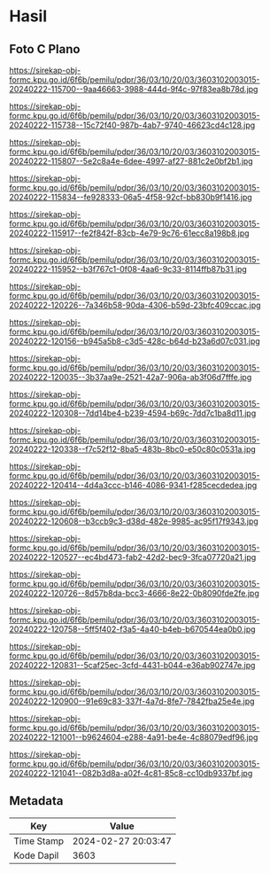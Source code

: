 # Hasil

## Foto C Plano

https://sirekap-obj-formc.kpu.go.id/6f6b/pemilu/pdpr/36/03/10/20/03/3603102003015-20240222-115700--9aa46663-3988-444d-9f4c-97f83ea8b78d.jpg

https://sirekap-obj-formc.kpu.go.id/6f6b/pemilu/pdpr/36/03/10/20/03/3603102003015-20240222-115738--15c72f40-987b-4ab7-9740-46623cd4c128.jpg

https://sirekap-obj-formc.kpu.go.id/6f6b/pemilu/pdpr/36/03/10/20/03/3603102003015-20240222-115807--5e2c8a4e-6dee-4997-af27-881c2e0bf2b1.jpg

https://sirekap-obj-formc.kpu.go.id/6f6b/pemilu/pdpr/36/03/10/20/03/3603102003015-20240222-115834--fe928333-06a5-4f58-92cf-bb830b9f1416.jpg

https://sirekap-obj-formc.kpu.go.id/6f6b/pemilu/pdpr/36/03/10/20/03/3603102003015-20240222-115917--fe2f842f-83cb-4e79-9c76-61ecc8a198b8.jpg

https://sirekap-obj-formc.kpu.go.id/6f6b/pemilu/pdpr/36/03/10/20/03/3603102003015-20240222-115952--b3f767c1-0f08-4aa6-9c33-8114ffb87b31.jpg

https://sirekap-obj-formc.kpu.go.id/6f6b/pemilu/pdpr/36/03/10/20/03/3603102003015-20240222-120226--7a346b58-90da-4306-b59d-23bfc409ccac.jpg

https://sirekap-obj-formc.kpu.go.id/6f6b/pemilu/pdpr/36/03/10/20/03/3603102003015-20240222-120156--b945a5b8-c3d5-428c-b64d-b23a6d07c031.jpg

https://sirekap-obj-formc.kpu.go.id/6f6b/pemilu/pdpr/36/03/10/20/03/3603102003015-20240222-120035--3b37aa9e-2521-42a7-906a-ab3f06d7fffe.jpg

https://sirekap-obj-formc.kpu.go.id/6f6b/pemilu/pdpr/36/03/10/20/03/3603102003015-20240222-120308--7dd14be4-b239-4594-b69c-7dd7c1ba8d11.jpg

https://sirekap-obj-formc.kpu.go.id/6f6b/pemilu/pdpr/36/03/10/20/03/3603102003015-20240222-120338--f7c52f12-8ba5-483b-8bc0-e50c80c0531a.jpg

https://sirekap-obj-formc.kpu.go.id/6f6b/pemilu/pdpr/36/03/10/20/03/3603102003015-20240222-120414--4d4a3ccc-b146-4086-9341-f285cecdedea.jpg

https://sirekap-obj-formc.kpu.go.id/6f6b/pemilu/pdpr/36/03/10/20/03/3603102003015-20240222-120608--b3ccb9c3-d38d-482e-9985-ac95f17f9343.jpg

https://sirekap-obj-formc.kpu.go.id/6f6b/pemilu/pdpr/36/03/10/20/03/3603102003015-20240222-120527--ec4bd473-fab2-42d2-bec9-3fca07720a21.jpg

https://sirekap-obj-formc.kpu.go.id/6f6b/pemilu/pdpr/36/03/10/20/03/3603102003015-20240222-120726--8d57b8da-bcc3-4666-8e22-0b8090fde2fe.jpg

https://sirekap-obj-formc.kpu.go.id/6f6b/pemilu/pdpr/36/03/10/20/03/3603102003015-20240222-120758--5ff5f402-f3a5-4a40-b4eb-b670544ea0b0.jpg

https://sirekap-obj-formc.kpu.go.id/6f6b/pemilu/pdpr/36/03/10/20/03/3603102003015-20240222-120831--5caf25ec-3cfd-4431-b044-e36ab902747e.jpg

https://sirekap-obj-formc.kpu.go.id/6f6b/pemilu/pdpr/36/03/10/20/03/3603102003015-20240222-120900--91e69c83-337f-4a7d-8fe7-7842fba25e4e.jpg

https://sirekap-obj-formc.kpu.go.id/6f6b/pemilu/pdpr/36/03/10/20/03/3603102003015-20240222-121001--b9624604-e288-4a91-be4e-4c88079edf96.jpg

https://sirekap-obj-formc.kpu.go.id/6f6b/pemilu/pdpr/36/03/10/20/03/3603102003015-20240222-121041--082b3d8a-a02f-4c81-85c8-cc10db9337bf.jpg


## Metadata

| Key        | Value               |
| ---------- | ------------------- |
| Time Stamp | 2024-02-27 20:03:47 |
| Kode Dapil | 3603                |



